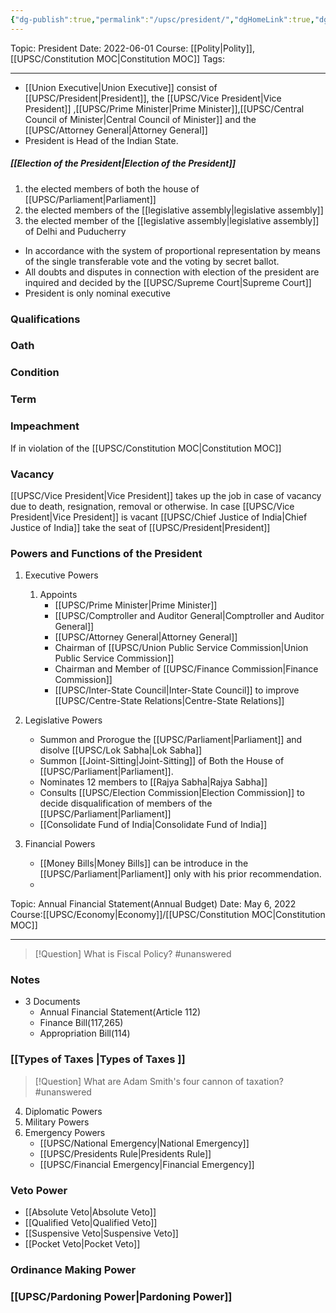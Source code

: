 ```yaml
---
{"dg-publish":true,"permalink":"/upsc/president/","dgHomeLink":true,"dgPassFrontmatter":false}
---
```



Topic: President
Date: 2022-06-01
Course: [[Polity|Polity]],[[UPSC/Constitution MOC|Constitution MOC]]
Tags: 

---

- [[Union Executive|Union Executive]] consist of [[UPSC/President|President]], the [[UPSC/Vice President|Vice President]] ,[[UPSC/Prime Minister|Prime Minister]],[[UPSC/Central Council of Minister|Central Council of Minister]] and the [[UPSC/Attorney General|Attorney General]]
- President is Head of the Indian State. 
##### **[[Election of the President|Election of the President]]**
1. the elected members of both the house of [[UPSC/Parliament|Parliament]]
2. the elected members of the [[legislative assembly|legislative assembly]]
3. the elected member of the [[legislative assembly|legislative assembly]] of Delhi and Puducherry

- In accordance with the system of proportional representation by means of the single transferable vote and the voting by secret ballot. 
- All doubts and disputes in connection with election of the president are inquired and decided by the [[UPSC/Supreme Court|Supreme Court]]
- President is only nominal executive

### Qualifications
### Oath
### Condition 
### Term
### Impeachment 
 If in violation of the [[UPSC/Constitution MOC|Constitution MOC]]
 
### Vacancy
[[UPSC/Vice President|Vice President]] takes up the job in case of vacancy due to death, resignation, removal or otherwise. 
	In case [[UPSC/Vice President|Vice President]] is vacant [[UPSC/Chief Justice of India|Chief Justice of India]] take the seat of [[UPSC/President|President]]

### Powers and Functions of the President 
1. Executive Powers
	1. Appoints 
		- [[UPSC/Prime Minister|Prime Minister]]
		- [[UPSC/Comptroller and Auditor General|Comptroller and Auditor General]]
		- [[UPSC/Attorney General|Attorney General]]
		- Chairman of [[UPSC/Union Public Service Commission|Union Public Service Commission]]
		- Chairman and Member of [[UPSC/Finance Commission|Finance Commission]]
		- [[UPSC/Inter-State Council|Inter-State Council]] to improve [[UPSC/Centre-State Relations|Centre-State Relations]] 
		
2. Legislative Powers
	- Summon and Prorogue the [[UPSC/Parliament|Parliament]] and disolve [[UPSC/Lok Sabha|Lok Sabha]]
	- Summon [[Joint-Sitting|Joint-Sitting]] of Both the House of [[UPSC/Parliament|Parliament]].
	- Nominates 12 members to [[Rajya Sabha|Rajya Sabha]]
	-  Consults [[UPSC/Election Commission|Election Commission]] to decide disqualification of members of the [[UPSC/Parliament|Parliament]]
	- [[Consolidate Fund of India|Consolidate Fund of India]]

3. Financial Powers
	- [[Money Bills|Money Bills]] can be introduce in the [[UPSC/Parliament|Parliament]] only with his prior recommendation. 
	- 
<div class="transclusion internal-embed is-loaded"><div class="markdown-embed">

<div class="markdown-embed-title">



</div>


Topic: Annual Financial Statement(Annual Budget)
Date: May 6, 2022
Course:[[UPSC/Economy|Economy]]/[[UPSC/Constitution MOC|Constitution MOC]]


---

> [!Question] What is Fiscal Policy? #unanswered 
> 


### Notes
- 3 Documents 
	- Annual Financial Statement(Article 112)
	- Finance Bill(117,265)
	- Appropriation Bill(114)
	
### [[Types of Taxes |Types of Taxes ]]


> [!Question] What are Adam Smith's four cannon of taxation? #unanswered 
> 




</div></div>


4. Diplomatic Powers
5. Military Powers
6. Emergency Powers
	- [[UPSC/National Emergency|National Emergency]]
	- [[UPSC/Presidents Rule|Presidents Rule]]
	- [[UPSC/Financial Emergency|Financial Emergency]]



### Veto Power
- [[Absolute Veto|Absolute Veto]]
- [[Qualified Veto|Qualified Veto]]
- [[Suspensive Veto|Suspensive Veto]]
- [[Pocket Veto|Pocket Veto]]


### Ordinance Making Power
### [[UPSC/Pardoning Power|Pardoning Power]]
